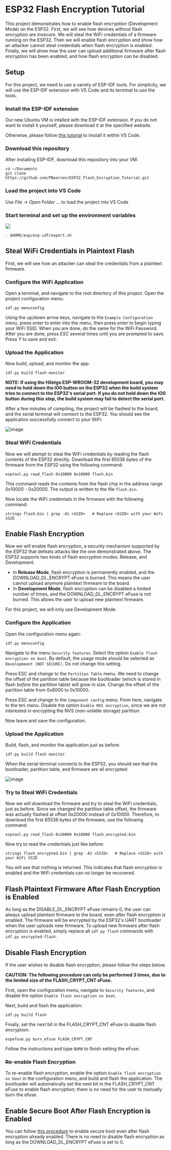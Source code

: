 # ESP32 Flash Encryption Tutorial

This project demonstrates how to enable flash encryption (Development Mode) on the ESP32. First, we will see how devices without flash encryption are insecure. We will steal the WiFi credentials of a firmware running on the ESP32. Then we will enable flash encryption and show how an attacker cannot steal credentials when flash encryption is enabled. Finally, we will show how the user can upload additional firmware after flash encryption has been enabled, and how flash encryption can be disabled.

## Setup

For this project, we need to use a variety of ESP-IDF tools. For simplicity, we will use the ESP-IDF extension with VS Code and its terminal to use the tools.

### Install the ESP-IDF extension 
Our new Ubuntu VM is intalled with the ESP-IDF extension. If you do not want to install it yourself, please download it at the specified website.

Otherwise, please follow [this tutorial](https://github.com/espressif/vscode-esp-idf-extension/blob/master/docs/tutorial/install.md) to iinstall it within VS Code.

### Download this repository

After installing ESP-IDF, download this repository into your VM:

```
cd ~/Documents
git clone https://github.com/PBearson/ESP32_Flash_Encryption_Tutorial.git
```

### Load the project into VS Code
Use *File* -> *Open Folder ...* to load the project into VS Code

### Start terminal and set up the environment variables

<img src="imgs/VSCodeTerminal.png">

```
. $HOME/esp/esp-idf/export.sh
```


### 

## Steal WiFi Credentials in Plaintext Flash

First, we will see how an attacker can steal the credentials from a plaintext firmware.

### Configure the WiFi Application

Open a terminal, and navigate to the root directory of this project. Open the project configuration menu:

```
idf.py menuconfig
```

Using the up/down arrow keys, navigate to the `Example Configuration` menu, press _enter_ to enter into the menu, then press _enter_ to begin typing your WiFi SSID. When you are done, do the same for the WiFi Password. After you are done, press _ESC_ several times until you are prompted to save. Press _Y_ to save and exit.

### Upload the Application

Now build, upload, and monitor the app:

```
idf.py build flash monitor
```

**NOTE: If using the Hiletgo ESP-WROOM-32 development board, you may need to hold down the IO0 button on the ESP32 when the build system tries to connect to the ESP32's serial port. If you do not hold down the IO0 button during this step, the build system may fail to detect the serial port.**

After a few minutes of compiling, the project will be flashed to the board, and the serial terminal will connect to the ESP32. You should see the application successfully connect to your WiFi:

![image](https://user-images.githubusercontent.com/11084018/158292160-46c9c3f7-0633-4d00-b2e4-19b427ad6cea.png)

### Steal WiFi Credentials

Now we will atempt to steal the WiFi credentials by reading the flash contents of the ESP32 directly. Download the first 65536 bytes of the firmware from the ESP32 using the following command:

```
esptool.py read_flash 0x10000 0x10000 flash.bin
```

This command reads the contents from the flash chip in the address range 0x10000 - 0x20000. The output is written to the file `flash.bin`.

Now locate the WiFi credentials in the firmware with the following command:

```
strings flash.bin | grep -A1 <SSID>   # Replace <SSID> with your WiFi SSID
```

## Enable Flash Encryption

Now we will enable flash encryption, a security mechanism supported by the ESP32 that defeats attacks like the one demonstrated above. The ESP32 supports two kinds of flash encryption modes: Release, and Development:

* In **Release Mode**, flash encryption is permanently enabled, and the DOWNLOAD_DL_ENCRYPT eFuse is burned. This means the user cannot upload anymore plaintext firmware to the board.
* In **Development Mode**, flash encryption can be disabled a limited number of times, and the DOWNLOAD_DL_ENCRYPT eFuse is not burned. This allows the user to upload new plaintext firmware.

For this project, we will only use Development Mode.

### Configure the Application

Open the configuration menu again:

```
idf.py menuconfig
```

Navigate to the menu `Security features`. Select the option `Enable flash encryption on boot`. By default, the usage mode should be selected as `Developmeent (NOT SECURE)`. Do not change this setting.

Press ESC and change to the `Partition Table` menu. We need to change the offset of the partition table because the bootloader (which is stored in flash _before_ the partition table) will grow in size. Change the offset of the partition table from 0x8000 to 0x10000.

Press ESC and change to the `Component config` menu. From here, navigate to the `NVS` menu. Disable the option `Enable NVS encryption`, since we are not interested in encrypting the NVS (non-volatile storage) partition.

Now leave and save the configuration.

### Upload the Application

Build, flash, and monitor the application just as before:

```
idf.py build flash monitor
```

When the serial terminal connects to the ESP32, you should see that the bootloader, partition table, and firmware are all encrypted:

![image](https://user-images.githubusercontent.com/11084018/158298515-6e9a4f03-aceb-4077-ae67-d2e44b9dcca5.png)

### Try to Steal WiFi Credentials

Now we will download the firmware and try to steal the WiFi credentials, just as before. Since we changed the partition table offset, the firmware was actually flashed at offset 0x20000 instead of 0x10000. Therefore, to download the first 65536 bytes of the firmware, use the following command:

```
esptool.py read_flash 0x20000 0x10000 flash_encrypted.bin
```

Now try to read the credentials just like before:

```
strings flash_encrypted.bin | grep -A1 <SSID>   # Replace <SSID> with your WiFi SSID
```

You will see that nothing is returned. This indicates that flash encryption is enabled and the WiFi credentials can no longer be recovered.

## Flash Plaintext Firmware After Flash Encryption is Enabled

As long as the DISABLE_DL_ENCRYPT eFuse remains 0, the user can always upload plaintext firmware to the board, even after flash encryption is enabled. The firmware will be encrypted by the ESP32's UART bootloader when the user uploads new firmware. To upload new firmware after flash encryption is enabled, simply replace all `idf.py flash` commands with `idf.py encrypted-flash`.

## Disable Flash Encryption

If the user wishes to disable flash encryption, please follow the steps below.

**CAUTION: The following procedure can only be performed 3 times, due to the limited size of the FLASH_CRYPT_CNT eFuse.**

First, open the configuration menu, navigate to `Security features`, and disable the option `Enable flash encryption on boot`.

Next, build and flash the application: 

```
idf.py build flash
```

Finally, set the next bit in the FLASH_CRYPT_CNT eFuse to disable flash encryption:

```
espefuse.py burn_efuse FLASH_CRYPT_CNT
````

Follow the instructions and type `BURN` to finish setting the eFuse.

### Re-enable Flash Encryption

To re-enable flash encryption, enable the option `Enable flash encryption on boot` in the configuration menu, and build and flash the application. The bootloader will automatically set the next bit in the FLASH_CRYPT_CNT eFuse to enable flash encryption; there is no need for the user to manually burn the efuse.

## Enable Secure Boot After Flash Encryption is Enabled

You can follow [this procedure](https://github.com/PBearson/ESP32_Secure_Boot_Tutorial) to enable secure boot even after flash encryption already enabled. There is no need to disable flash encryption as long as the DOWNLOAD_DL_ENCRYPT eFuse is set to 0.
